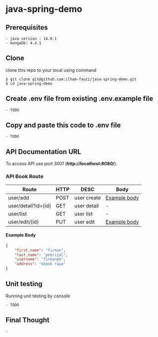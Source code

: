 # java-spring-demo

## Prerequisites
```shell
- java version : 14.0.1
- mongoDb: 4.4.1  
```

## Clone
clone this repo to your local using command
```shell
$ git clone git@github.com:ilham-fauzi/java-spring-demo.git
$ cd java-spring-demo
```
## Create .env file from existing .env.example file
```shell
- TODO
```

## Copy and paste this code to .env file
```shell
- TODO
```

## API Documentation URL 
To access API use port 3001 (***http://localhost:8080/***).

### API Book Route
| Route                   | HTTP | DESC                | Body                          |
| ----------------------- | ---- | --------------------| -                             |
| user/add               | POST  | user create         | [Example body](#example-body) |
| user/detail?id={id}    | GET   | user detail         | -                             |
| user/list              | GET   | user list           | -                             |
| user/edit/{id}         | PUT   | user edit           | [Example body](#example-body) |

#### Example Body
```json
{   
    "first_name": "firman",
    "last_name": "pebrizal",
    "username": "firmanpb",
    "address": "depok raya"
}
```

## Unit testing
Running unit testing by console
```shell
- TODO
```

## Final Thought
```shell
- 
```

